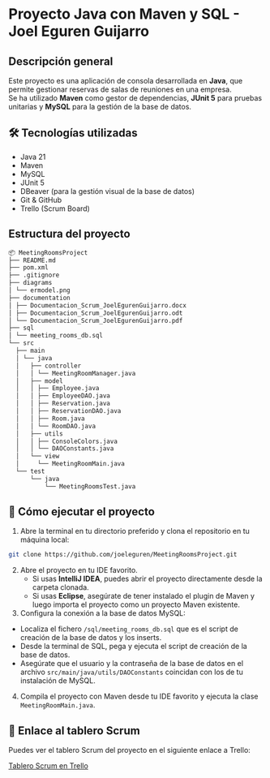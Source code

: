# Proyecto Java con Maven y SQL - Joel Eguren Guijarro

## Descripción general

Este proyecto es una aplicación de consola desarrollada en **Java**, que permite gestionar reservas de salas de reuniones en una empresa.  
Se ha utilizado **Maven** como gestor de dependencias, **JUnit 5** para pruebas unitarias y **MySQL** para la gestión de la base de datos.

## 🛠️ Tecnologías utilizadas

- Java 21
- Maven
- MySQL
- JUnit 5
- DBeaver (para la gestión visual de la base de datos)
- Git & GitHub
- Trello (Scrum Board)

## Estructura del proyecto
```bash
📦 MeetingRoomsProject
├── README.md
├── pom.xml
├── .gitignore
├── diagrams
│ └── ermodel.png
├── documentation
│ ├── Documentacion_Scrum_JoelEgurenGuijarro.docx
│ ├── Documentacion_Scrum_JoelEgurenGuijarro.odt
│ └── Documentacion_Scrum_JoelEgurenGuijarro.pdf
├── sql
│ └── meeting_rooms_db.sql
└── src
  ├── main
  │ └── java
  │   ├── controller
  │   │ └── MeetingRoomManager.java
  │   ├── model
  │   │ ├── Employee.java
  │   │ ├── EmployeeDAO.java
  │   │ ├── Reservation.java
  │   │ ├── ReservationDAO.java
  │   │ ├── Room.java
  │   │ └── RoomDAO.java
  │   ├── utils
  │   │ ├── ConsoleColors.java
  │   │ └── DAOConstants.java
  │   └── view
  │     └── MeetingRoomMain.java
  └── test
      └── java
          └── MeetingRoomsTest.java
```

## 🚀 Cómo ejecutar el proyecto
1. Abre la terminal en tu directorio preferido y clona el repositorio en tu máquina local:

```bash
git clone https://github.com/joeleguren/MeetingRoomsProject.git
```
2. Abre el proyecto en tu IDE favorito.
   - Si usas **IntelliJ IDEA**, puedes abrir el proyecto directamente desde la carpeta clonada.
   - Si usas **Eclipse**, asegúrate de tener instalado el plugin de Maven y luego importa el proyecto como un proyecto Maven existente.
3. Configura la conexión a la base de datos MySQL:
  - Localiza el fichero `/sql/meeting_rooms_db.sql` que es el script de creación de la base de datos y los inserts.
  - Desde la terminal de SQL, pega y ejecuta el script de creación de la base de datos.
  - Asegúrate que el usuario y la contraseña de la base de datos en el archivo `src/main/java/utils/DAOConstants` coincidan con los de tu instalación de MySQL.
4. Compila el proyecto con Maven desde tu IDE favorito y ejecuta la clase `MeetingRoomMain.java`.

## 📌 Enlace al tablero Scrum

Puedes ver el tablero Scrum del proyecto en el siguiente enlace a Trello:

[Tablero Scrum en Trello](https://trello.com/b/oeWgvuMY/minsaitpracticafinalscrum)